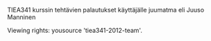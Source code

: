 TIEA341 kurssin tehtävien palautukset käyttäjälle juumatma
eli Juuso Manninen

Viewing rights: yousource 'tiea341-2012-team'.
